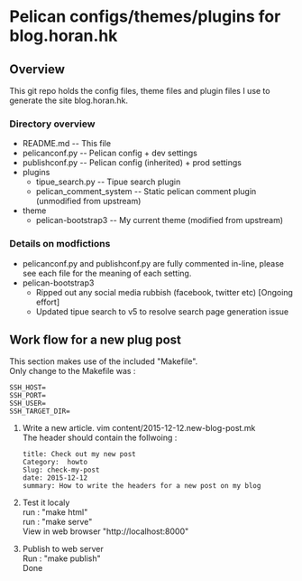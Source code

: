 # Pelican configs/themes/plugins for blog.horan.hk

## Overview

This git repo holds the config files, theme files and plugin files I use to generate the site blog.horan.hk.

### Directory overview


* README.md -- This file
* pelicanconf.py -- Pelican config + dev settings
* publishconf.py -- Pelican config (inherited) + prod settings
* plugins
  * tipue_search.py -- Tipue search plugin
  * pelican_comment_system -- Static pelican comment plugin (unmodified from upstream)
* theme
  * pelican-bootstrap3 -- My current theme (modified from upstream)

### Details on modfictions

* pelicanconf.py and publishconf.py are fully commented in-line, please see each file for the meaning of each setting.
* pelican-bootstrap3
  * Ripped out any social media rubbish (facebook, twitter etc) [Ongoing effort]
  * Updated tipue search to v5 to resolve search page generation issue

## Work flow for a new plug post
This section makes use of the included "Makefile".     
Only change to the Makefile was :   
```
SSH_HOST=
SSH_PORT=
SSH_USER=
SSH_TARGET_DIR=
```


1) Write a new article.
   vim content/2015-12-12.new-blog-post.mk      
   The header should contain the follwoing :     
   ```
   title: Check out my new post
   Category:  howto
   Slug: check-my-post
   date: 2015-12-12
   summary: How to write the headers for a new post on my blog
   ```
2) Test it localy     
  run : "make html"     
  run : "make serve"    
  View in web browser "http://localhost:8000"    
  
3) Publish to web server    
  Run : "make publish"   
  Done   

